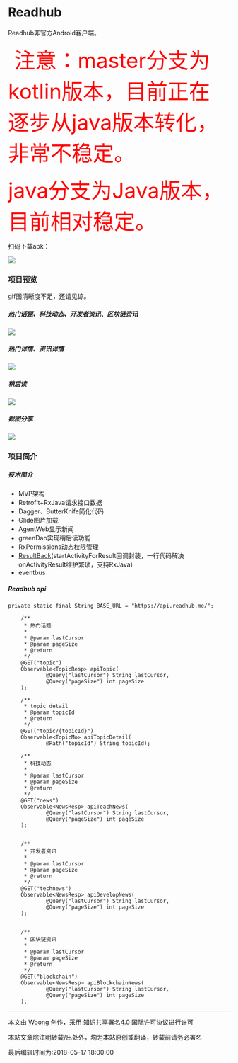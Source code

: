 # Readhub
Readhub非官方Android客户端。

<font color=#FF0000 size=60> 注意：master分支为kotlin版本，目前正在逐步从java版本转化，非常不稳定。</font>

<font color=#FF0000 size=60>java分支为Java版本，目前相对稳定。</font>

扫码下载apk：

![](https://ws2.sinaimg.cn/large/006tKfTcgy1frq52hobp9j30aq0aq0vb.jpg)



### 项目预览

gif图清晰度不足，还请见谅。



##### 热门话题、科技动态、开发者资讯、区块链资讯

![](https://ws2.sinaimg.cn/large/006tNc79ly1fz439mne7cg30840e8qv5.gif)

##### 热门详情、资讯详情

![](https://ws4.sinaimg.cn/large/006tNc79ly1fz42831b8dg30820e8hdw.gif)

##### 稍后读

![](https://ws1.sinaimg.cn/large/006tNc79ly1fz42aw5qxbg30820e8hdw.gif)

##### 截图分享

![](https://ws1.sinaimg.cn/large/006tNc79ly1fz42w0ovbgg30820e8hdt.gif)

### 项目简介

##### 技术简介

- MVP架构
- Retrofit+RxJava请求接口数据
- Dagger、ButterKnife简化代码
- Glide图片加载
- AgentWeb显示新闻
- greenDao实现稍后读功能
- RxPermissions动态权限管理
- [ResultBack](https://github.com/j1406493495/ResultBack)(startActivityForResult回调封装，一行代码解决onActivityResult维护繁琐，支持RxJava)
- eventbus



##### Readhub api

```
private static final String BASE_URL = "https://api.readhub.me/";
```



```
    /**
     * 热门话题
     *
     * @param lastCursor
     * @param pageSize
     * @return
     */
    @GET("topic")
    Observable<TopicResp> apiTopic(
            @Query("lastCursor") String lastCursor,
            @Query("pageSize") int pageSize
    );

    /**
     * topic detail
     * @param topicId
     * @return
     */
    @GET("topic/{topicId}")
    Observable<TopicMo> apiTopicDetail(
            @Path("topicId") String topicId);

    /**
     * 科技动态
     *
     * @param lastCursor
     * @param pageSize
     * @return
     */
    @GET("news")
    Observable<NewsResp> apiTeachNews(
            @Query("lastCursor") String lastCursor,
            @Query("pageSize") int pageSize
    );


    /**
     * 开发者资讯
     *
     * @param lastCursor
     * @param pageSize
     * @return
     */
    @GET("technews")
    Observable<NewsResp> apiDevelopNews(
            @Query("lastCursor") String lastCursor,
            @Query("pageSize") int pageSize
    );


    /**
     * 区块链资讯
     *
     * @param lastCursor
     * @param pageSize
     * @return
     */
    @GET("blockchain")
    Observable<NewsResp> apiBlockchainNews(
            @Query("lastCursor") String lastCursor,
            @Query("pageSize") int pageSize
    );
```



---

本文由 [Woong](http://woong.com.cn/) 创作，采用 [知识共享署名4.0](https://creativecommons.org/licenses/by/4.0/) 国际许可协议进行许可

本站文章除注明转载/出处外，均为本站原创或翻译，转载前请务必署名

最后编辑时间为:2018-05-17 18:00:00
